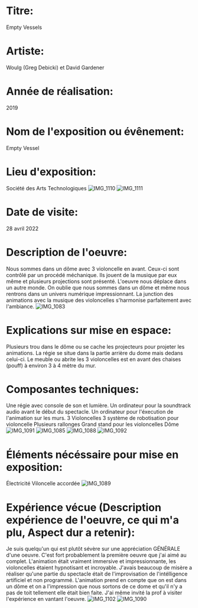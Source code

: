 # Titre:
Empty Vessels
# Artiste:
Woulg (Greg Debicki) et David Gardener
# Année de réalisation:
2019
# Nom de l'exposition ou évênement:
Empty Vessel
# Lieu d'exposition:
Société des Arts Technologiques
![IMG_1110](https://user-images.githubusercontent.com/89608287/167011164-d1e5807d-6790-4100-af93-0b5bce878100.JPG)
![IMG_1111](https://user-images.githubusercontent.com/89608287/167011254-7fbd6208-b068-4f44-b321-5be5cddbe703.JPG)

# Date de visite:
28 avril 2022
# Description de l'oeuvre:
Nous sommes dans un dôme avec 3 violoncelle en avant. Ceux-ci sont contrôlé par un procédé méchanique. Ils jouent de la musique par eux même et plusieurs projections sont présenté.
L'oeuvre nous déplace dans un autre monde. On oublie que nous sommes dans un dôme et même nous rentrons dans un univers numérique impressionnant. La junction des animations avec la
musique des violoncelles s'harmonise parfaitement avec l'ambiance.
![IMG_1083](https://user-images.githubusercontent.com/89608287/167011284-ebcab551-7b66-455f-9891-15a71a0e73b8.JPG)

# Explications sur mise en espace:
Plusieurs trou dans le dôme ou se cache les projecteurs pour projeter les animations. La régie se situe dans la partie arrière du dome mais dedans celui-ci. Le meuble ou abrite les
3 violoncelles est en avant des chaises (pouff) à environ 3 à 4 mètre du mur.
# Composantes techniques:
Une régie avec console de son et lumière.
Un ordinateur pour la soundtrack audio avant le début du spectacle.
Un ordinateur pour l'éxecution de l'animation sur les murs.
3 Violoncelles
3 système de robotisation pour violoncelle
Plusieurs rallonges
Grand stand pour les violoncelles
Dôme
![IMG_1091](https://user-images.githubusercontent.com/89608287/167011344-a32916c9-e17a-4b6b-935b-2a43d31a6654.JPG)
![IMG_1085](https://user-images.githubusercontent.com/89608287/167011353-799e623b-a522-4366-bae1-323181df72f5.JPG)
![IMG_1088](https://user-images.githubusercontent.com/89608287/167011380-d4e4f84e-61a2-41da-9585-9f33511fd3a9.JPG)
![IMG_1092](https://user-images.githubusercontent.com/89608287/167011441-c59c74fd-a905-4b45-855a-4fedc37c1893.JPG)

# Éléments nécéssaire pour mise en exposition:
Électricité
Viloncelle accordée
![IMG_1089](https://user-images.githubusercontent.com/89608287/167011424-f3d13992-50c7-4234-a894-ad7313d8fff5.JPG)

# Expérience vécue (Description expérience de l'oeuvre, ce qui m'a plu, Aspect dur a retenir):
Je suis quelqu'un qui est plutôt sévère sur une appréciation GÉNÉRALE d'une oeuvre. C'est fort probablement la première oeuvre que j'ai aimé au complet. L'animation était
vraiment immersive et impressionnante, les violoncelles étaient hypnotisant et incroyable. J'avais beaucoup de misère a réaliser qu'une partie du spectacle était de l'improvisation
de l'intélligence artificiel et non programmé. L'animation prend en compte que on est dans un dôme et on a l'impression que nous sortons de ce dome et qu'il n'y a pas de toit tellement
elle était bien faite. J'ai même invité la prof à visiter l'expérience en vantant l'oeuvre.
![IMG_1102](https://user-images.githubusercontent.com/89608287/167011315-e2f1e86c-5f62-4e06-9698-f6ce5c316128.JPG)
![IMG_1090](https://user-images.githubusercontent.com/89608287/167011517-c055149f-c722-4e95-9287-32681696aca9.JPG)
